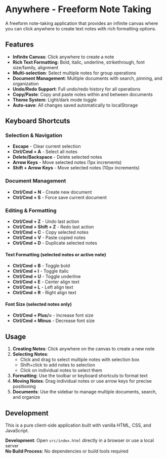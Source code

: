 # Anywhere - Freeform Note Taking

A freeform note-taking application that provides an infinite canvas where you can click anywhere to create text notes with rich formatting options.

## Features

- **Infinite Canvas**: Click anywhere to create a note
- **Rich Text Formatting**: Bold, italic, underline, strikethrough, font size/family, alignment
- **Multi-selection**: Select multiple notes for group operations
- **Document Management**: Multiple documents with search, pinning, and organization
- **Undo/Redo Support**: Full undo/redo history for all operations
- **Copy/Paste**: Copy and paste notes within and between documents
- **Theme System**: Light/dark mode toggle
- **Auto-save**: All changes saved automatically to localStorage

## Keyboard Shortcuts

### Selection & Navigation
- **Escape** - Clear current selection
- **Ctrl/Cmd + A** - Select all notes
- **Delete/Backspace** - Delete selected notes
- **Arrow Keys** - Move selected notes (1px increments)
- **Shift + Arrow Keys** - Move selected notes (10px increments)

### Document Management
- **Ctrl/Cmd + N** - Create new document
- **Ctrl/Cmd + S** - Force save current document

### Editing & Formatting
- **Ctrl/Cmd + Z** - Undo last action
- **Ctrl/Cmd + Shift + Z** - Redo last action
- **Ctrl/Cmd + C** - Copy selected notes
- **Ctrl/Cmd + V** - Paste copied notes
- **Ctrl/Cmd + D** - Duplicate selected notes

#### Text Formatting (selected notes or active note)
- **Ctrl/Cmd + B** - Toggle bold
- **Ctrl/Cmd + I** - Toggle italic  
- **Ctrl/Cmd + U** - Toggle underline
- **Ctrl/Cmd + E** - Center align text
- **Ctrl/Cmd + L** - Left align text
- **Ctrl/Cmd + R** - Right align text

#### Font Size (selected notes only)
- **Ctrl/Cmd + Plus/=** - Increase font size
- **Ctrl/Cmd + Minus** - Decrease font size

## Usage

1. **Creating Notes**: Click anywhere on the canvas to create a new note
2. **Selecting Notes**: 
   - Click and drag to select multiple notes with selection box
   - Shift+click to add notes to selection
   - Click on individual notes to select them
3. **Formatting**: Use the toolbar or keyboard shortcuts to format text
4. **Moving Notes**: Drag individual notes or use arrow keys for precise positioning
5. **Documents**: Use the sidebar to manage multiple documents, search, and organize

## Development

This is a pure client-side application built with vanilla HTML, CSS, and JavaScript.

**Development**: Open `src/index.html` directly in a browser or use a local server  
**No Build Process**: No dependencies or build tools required